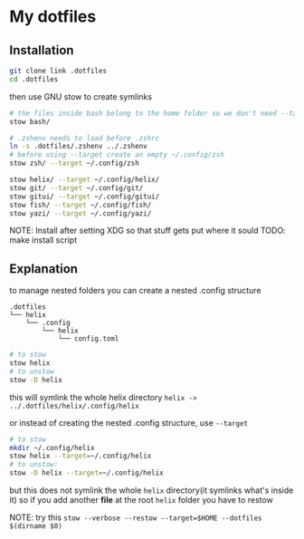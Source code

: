 # My dotfiles

## Installation

```bash
git clone link .dotfiles
cd .dotfiles
```

then use GNU stow to create symlinks

```bash
# the files inside bash belong to the home folder so we don't need --target
stow bash/

# .zshenv needs to load before .zshrc
ln -s .dotfiles/.zshenv ../.zshenv
# before using --target create an empty ~/.config/zsh
stow zsh/ --target ~/.config/zsh

stow helix/ --target ~/.config/helix/
stow git/ --target ~/.config/git/
stow gitui/ --target ~/.config/gitui/
stow fish/ --target ~/.config/fish/
stow yazi/ --target ~/.config/yazi/
```

NOTE: Install after setting XDG so that stuff gets put where it sould
TODO: make install script

## Explanation

to manage nested folders you can create a nested .config structure

```
.dotfiles
└── helix
    └── .config
        └── helix
            └── config.toml
```

```bash
# to stow
stow helix
# to unstow
stow -D helix
```

this will symlink the whole helix directory
`helix -> ../.dotfiles/helix/.config/helix`

or instead of creating the nested .config structure, use `--target`

```bash
# to stow
mkdir ~/.config/helix
stow helix --target=~/.config/helix
# to unstow:
stow -D helix --target=~/.config/helix
```

but this does not symlink the whole `helix` directory(it symlinks what's inside it)
so if you add another **file** at the root `helix` folder you have to restow

NOTE: try this
`stow --verbose --restow --target=$HOME --dotfiles $(dirname $0)`
